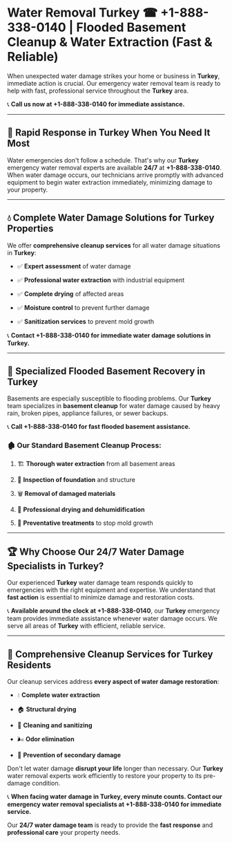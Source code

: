 # Water Removal Turkey ☎ +1-888-338-0140 | Flooded Basement Cleanup & Water Extraction (Fast & Reliable)

When unexpected water damage strikes your home or business in **Turkey**, immediate action is crucial. Our emergency water removal team is ready to help with fast, professional service throughout the **Turkey** area. 

📞 **Call us now at +1-888-338-0140 for immediate assistance.**
---
## 🚀 Rapid Response in Turkey When You Need It Most
Water emergencies don't follow a schedule. That's why our **Turkey** emergency water removal experts are available **24/7** at **+1-888-338-0140**. When water damage occurs, our technicians arrive promptly with advanced equipment to begin water extraction immediately, minimizing damage to your property.
---
## 💧 Complete Water Damage Solutions for Turkey Properties
We offer **comprehensive cleanup services** for all water damage situations in **Turkey**:
- ✅ **Expert assessment** of water damage  
- ✅ **Professional water extraction** with industrial equipment  
- ✅ **Complete drying** of affected areas  
- ✅ **Moisture control** to prevent further damage  
- ✅ **Sanitization services** to prevent mold growth  
📞 **Contact +1-888-338-0140 for immediate water damage solutions in Turkey.**
---
## 🌊 Specialized Flooded Basement Recovery in Turkey
Basements are especially susceptible to flooding problems. Our **Turkey** team specializes in **basement cleanup** for water damage caused by heavy rain, broken pipes, appliance failures, or sewer backups. 
📞 **Call +1-888-338-0140 for fast flooded basement assistance.**
### 🏚️ Our Standard Basement Cleanup Process:
1. 🏗️ **Thorough water extraction** from all basement areas  
2. 🔎 **Inspection of foundation** and structure  
3. 🗑️ **Removal of damaged materials**  
4. 💨 **Professional drying and dehumidification**  
5. 🚫 **Preventative treatments** to stop mold growth  
---
## 🏆 Why Choose Our 24/7 Water Damage Specialists in Turkey?
Our experienced **Turkey** water damage team responds quickly to emergencies with the right equipment and expertise. We understand that **fast action** is essential to minimize damage and restoration costs.
📞 **Available around the clock at +1-888-338-0140**, our **Turkey** emergency team provides immediate assistance whenever water damage occurs. We serve all areas of **Turkey** with efficient, reliable service.
---
## 🧹 Comprehensive Cleanup Services for Turkey Residents
Our cleanup services address **every aspect of water damage restoration**:
- 💧 **Complete water extraction**  
- 🏠 **Structural drying**  
- 🧼 **Cleaning and sanitizing**  
- 🌬️ **Odor elimination**  
- 🚫 **Prevention of secondary damage**  
Don't let water damage **disrupt your life** longer than necessary. Our **Turkey** water removal experts work efficiently to restore your property to its pre-damage condition.
📞 **When facing water damage in Turkey, every minute counts. Contact our emergency water removal specialists at +1-888-338-0140 for immediate service.**
Our **24/7 water damage team** is ready to provide the **fast response** and **professional care** your property needs.

